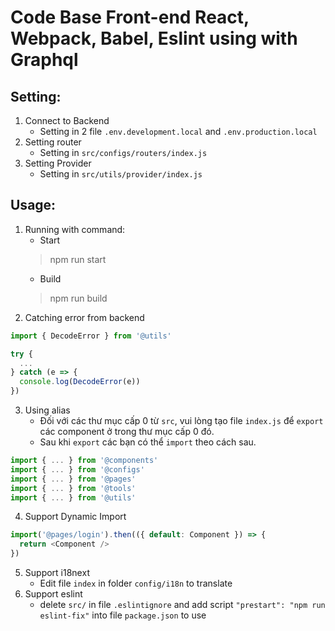 # Code Base Front-end React, Webpack, Babel, Eslint using with Graphql
## Setting:
1. Connect to Backend
    - Setting in 2 file ```.env.development.local``` and ```.env.production.local```
2. Setting router
    - Setting in ```src/configs/routers/index.js```
3. Setting Provider
    - Setting in ```src/utils/provider/index.js```

## Usage:
1. Running with command:
    - Start
    > npm run start
    - Build
    > npm run build
2. Catching error from backend
```javascript
import { DecodeError } from '@utils'

try {
  ...
} catch (e => {
  console.log(DecodeError(e))
})
```
3. Using alias
    - Đối với các thư mục cấp 0 từ ```src```, vui lòng tạo file ```index.js``` để ```export``` các component ở trong thư mục cấp 0 đó.
    - Sau khi ```export``` các bạn có thể ```import``` theo cách sau.
```javascript
import { ... } from '@components'
import { ... } from '@configs'
import { ... } from '@pages'
import { ... } from '@tools'
import { ... } from '@utils'
```
4. Support Dynamic Import
```javascript
import('@pages/login').then(({ default: Component }) => {
  return <Component />
})
```
5. Support i18next
    - Edit file ```index``` in folder ```config/i18n``` to translate
6. Support eslint 
    - delete ```src/``` in file ```.eslintignore``` and add script ```"prestart": "npm run eslint-fix"``` into file ```package.json``` to use